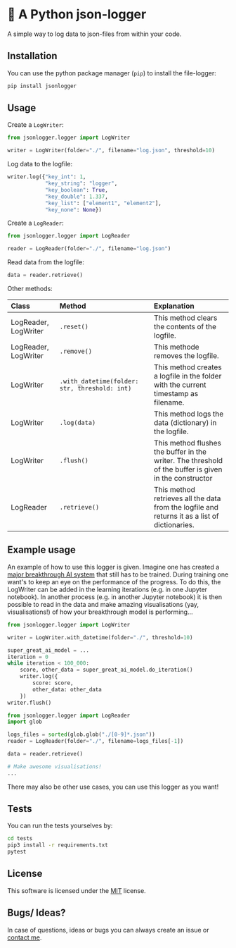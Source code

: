 # 📖 A Python json-logger

A simple way to log data to json-files from within your code.

## Installation

You can use the python package manager (`pip`) to install the file-logger:

```bash
pip install jsonlogger
```

## Usage

Create a `LogWriter`:

```python
from jsonlogger.logger import LogWriter

writer = LogWriter(folder="./", filename="log.json", threshold=10)
```

Log data to the logfile:

```python
writer.log({"key_int": 1,
            "key_string": "logger",
            "key_boolean": True,
            "key_double": 1.337,
            "key_list": ["element1", "element2"],
            "key_none": None})
```

Create a `LogReader`:

```python
from jsonlogger.logger import LogReader

reader = LogReader(folder="./", filename="log.json")
```

Read data from the logfile:

```python
data = reader.retrieve()
```

Other methods:

| Class |  Method  | Explanation |
|:-----|:--------|:------|
| LogReader, LogWriter | `.reset()` | This method clears the contents of the logfile. |
| LogReader, LogWriter | `.remove()` | This methode removes the logfile. |
| LogWriter | `.with_datetime(folder: str, threshold: int)` | This method creates a logfile in the folder with the current timestamp as filename. |
| LogWriter | `.log(data)` | This method logs the data (dictionary) in the logfile. |
| LogWriter | `.flush()` | This method flushes the buffer in the writer. The threshold of the buffer is given in the constructor |
| LogReader | `.retrieve()` | This method retrieves all the data from the logfile and returns it as a list of dictionaries. |

## Example usage

An example of how to use this logger is given. Imagine one has created a [major breakthrough AI system](https://i.pinimg.com/originals/ae/fb/01/aefb01c27ddfdfa2cef723f5056252f7.jpg) that still has to be trained. 
During training one want's to keep an eye on the performance of the progress. To do this, the LogWriter can be added in the learning iterations (e.g. in one Jupyter notebook). 
In another process (e.g. in another Jupyter notebook) it is then possible to read in the data and make amazing visualisations (yay, visualisations!) of how your breakthrough model is performing...

```python
from jsonlogger.logger import LogWriter

writer = LogWriter.with_datetime(folder="./", threshold=10)

super_great_ai_model = ...
iteration = 0
while iteration < 100_000:
    score, other_data = super_great_ai_model.do_iteration()
    writer.log({
        score: score,
        other_data: other_data
    })
writer.flush()
```

```python
from jsonlogger.logger import LogReader
import glob

logs_files = sorted(glob.glob("./[0-9]*.json"))
reader = LogReader(folder="./", filename=logs_files[-1])

data = reader.retrieve()

# Make awesome visualisations!
...
```

There may also be other use cases, you can use this logger as you want!

## Tests

You can run the tests yourselves by:

```bash
cd tests
pip3 install -r requirements.txt
pytest
```

## License

This software is licensed under the [MIT](LICENSE) license.

## Bugs/ Ideas?

In case of questions, ideas or bugs you can always create an issue or [contact me](https://mdebuck.org).